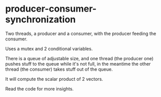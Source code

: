 # producer-consumer-synchronization
Two threads, a producer and a consumer, with the producer feeding the consumer.

Uses a mutex and 2 conditional variables.

There is a queue of adjustable size, and one thread (the producer one) pushes stuff to the queue while it's not full,
in the meantime the other thread (the consumer) takes stuff out of the queue.

It will compute the scalar product of 2 vectors.

Read the code for more insights.
